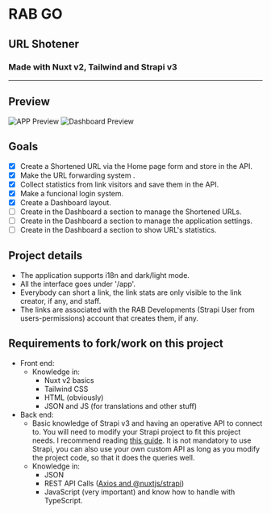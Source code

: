 # RAB GO

## URL Shotener

### Made with Nuxt v2, Tailwind and Strapi v3

---

## Preview

![APP Preview](https://i.imgur.com/Hw5l5iG.png)
![Dashboard Preview](https://i.imgur.com/hHyNJKk.png)

## Goals

- [x] Create a Shortened URL via the Home page form and store in the API.
- [x] Make the URL forwarding system .
- [X] Collect statistics from link visitors and save them in the API.
- [x] Make a funcional login system.
- [x] Create a Dashboard layout.
- [ ] Create in the Dashboard a section to manage the Shortened URLs.
- [ ] Create in the Dashboard a section to manage the application settings.
- [ ] Create in the Dashboard a section to show URL's statistics.

## Project details

- The application supports i18n and dark/light mode.
- All the interface goes under '/app'.
- Everybody can short a link, the link stats are only visible to the link creator, if any, and staff.
- The links are associated with the RAB Developments (Strapi User from users-permissions) account that creates them, if any.

## Requirements to fork/work on this project

- Front end:
  - Knowledge in:
    - Nuxt v2 basics
    - Tailwind CSS
    - HTML (obviously)
    - JSON and JS (for translations and other stuff)
- Back end:
  - Basic knowledge of Strapi v3 and having an operative API to connect to. You will need to modify your Strapi project to fit this project needs. I recommend reading [this guide](https://docs-v3.strapi.io/developer-docs/latest/guides/api-token.html#introduction). It is not mandatory to use Strapi, you can also use your own custom API as long as you modify the project code, so that it does the queries well.
  - Knowledge in:
    - JSON
    - REST API Calls ([Axios and @nuxtjs/strapi](https://docs-v3.strapi.io/developer-docs/latest/developer-resources/content-api/integrations/nuxt-js.html#create-a-nuxt-js-app))
    - JavaScript (very important) and know how to handle with TypeScript.
